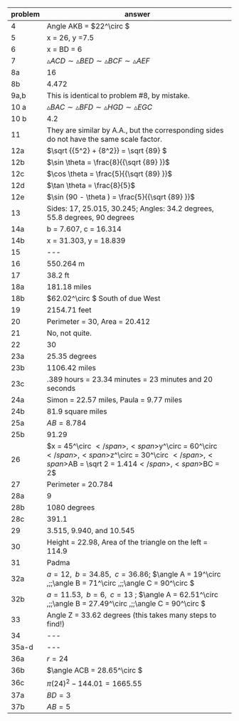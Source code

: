 
## 


|problem|answer|
|-------|------|
|4|Angle AKB = <span>$22^\circ $</span>|
|5|x = 26, y =7.5|
|6|x = BD = 6|
|7|<span>$\vartriangle ACD \sim \vartriangle BED \sim \vartriangle BCF \sim \vartriangle AEF$</span>|
|8a|16|
|8b|4.472|
|9a,b|This is identical to problem #8, by mistake.|
|10 a|<span>$\vartriangle BAC \sim \vartriangle BFD \sim \vartriangle HGD \sim \vartriangle EGC$</span>|
|10 b|4.2|
|11|They are similar by A.A., but the corresponding sides do not have the same scale factor.|
|12a|<span>$\sqrt {{5^2} + {8^2}} = \sqrt {89} $</span>|
|12b|<span>$\sin \theta = \frac{8}{{\sqrt {89} }}$</span>|
|12c|<span>$\cos \theta = \frac{5}{{\sqrt {89} }}$</span>|
|12d|<span>$\tan \theta = \frac{8}{5}$</span>|
|12e|<span>$\sin (90 - \theta ) = \frac{5}{{\sqrt {89} }}$</span>|
|13|Sides: 17, 25.015, 30.245; Angles: 34.2 degrees, 55.8 degrees, 90 degrees|
|14a|b = 7.607, c = 16.314|
|14b|x = 31.303, y = 18.839|
|15|---|
|16|550.264 m|
|17|38.2 ft|
|18a|181.18 miles|
|18b|<span>$62.02^\circ $</span> South of due West|
|19|2154.71 feet|
|20|Perimeter = 30, Area = 20.412|
|21|No, not quite.|
|22|30|
|23a|25.35 degrees|
|23b|1106.42 miles|
|23c|.389 hours = 23.34 minutes = 23 minutes and 20 seconds|
|24a|Simon = 22.57 miles, Paula = 9.77 miles|
|24b|81.9 square miles|
|25a|<span>$AB = 8.784$</span>|
|25b|91.29|
|26|<span>$x = 45^\circ $</span>, <span>$y^\circ = 60^\circ $</span>, <span>$z^\circ = 30^\circ $</span>, <span>$AB = \sqrt 2 = 1.414$</span>, <span>$BC = 2$</span>|
|27|Perimeter = 20.784|
|28a|9|
|28b|1080 degrees|
|28c|391.1|
|29|3.515, 9.940, and 10.545|
|30|Height = 22.98, Area of the triangle on the left = 114.9|
|31|Padma|
|32a|<span>$a = 12,\;\;b = 34.85,\;\;c = 36.86$</span>; <span>$\angle A = 19^\circ ,\;\;\angle B = 71^\circ ,\;\;\angle C = 90^\circ $</span>|
|32b|<span>$a = 11.53,\;\;b = 6,\;\;c = 13$</span> ; <span>$\angle A = 62.51^\circ ,\;\;\angle B = 27.49^\circ ,\;\;\angle C = 90^\circ $</span>|
|33|Angle Z = 33.62 degrees (this takes many steps to find!)|
|34|---|
|35a-d|---|
|36a|<span>$r = 24$</span>|
|36b|<span>$\angle ACB = 28.65^\circ $</span>|
|36c|<span>$\pi {\left( {24} \right)^2} - 144.01 = 1665.55$</span>|
|37a|<span>$BD = 3$</span>|
|37b|<span>$AB = 5$</span>|
